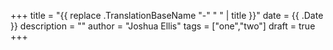 +++
title = "{{ replace .TranslationBaseName "-" " " | title }}"
date = {{ .Date }}
description = ""
author = "Joshua Ellis"
tags = ["one","two"]
draft = true
+++

